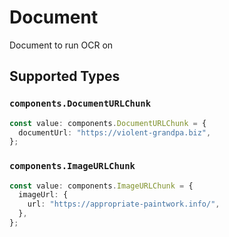 # Document

Document to run OCR on


## Supported Types

### `components.DocumentURLChunk`

```typescript
const value: components.DocumentURLChunk = {
  documentUrl: "https://violent-grandpa.biz",
};
```

### `components.ImageURLChunk`

```typescript
const value: components.ImageURLChunk = {
  imageUrl: {
    url: "https://appropriate-paintwork.info/",
  },
};
```


